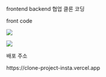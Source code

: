 <p>frontend backend 협업 클론 코딩</p>
<p>front code</p>
<p>
  <img src=https://github.com/engelhyunji/insta-clone/assets/145903783/9884d728-c104-4a10-807f-acd2bd89728a)>

</p>

<p>
  <img src=https://github.com/engelhyunji/insta-clone/assets/145903783/d4385e02-3030-483d-9e1d-b1407b04f855)>

</p>
<p>
  배포 주소
</p>
<p>
  https://clone-project-insta.vercel.app
</p>
